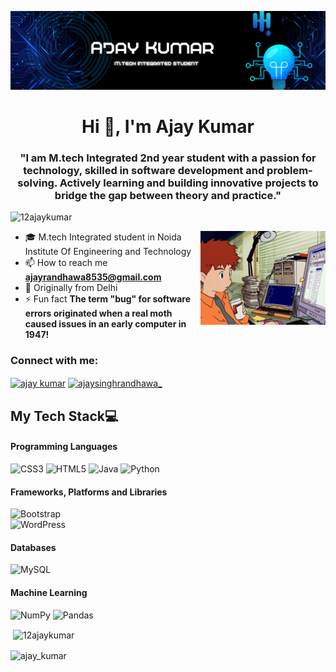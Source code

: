 ![logo](https://github.com/12ajaysingh/12ajaysingh/blob/main/Blue%20Black%20Modern%20Computer%20Science%20Google%20Classroom%20Header.png)
<h1 align="center">Hi 👋, I'm Ajay Kumar</h1>
<h3 align="center">"I am M.tech Integrated 2nd year student with a passion for technology, skilled in software development and problem-solving. Actively learning and building innovative projects to bridge the gap between theory and practice."</h3>
<p align="left"> <img src="https://komarev.com/ghpvc/?username=12ajaykumar&label=Profile%20views&color=0e75b6&style=flat" alt="12ajaykumar" /> </p>
<img align="right" alt="coding" width="200" src="https://github.com/12ajaysingh/12ajaysingh/blob/main/working-from.gif">

- 🎓 M.tech Integrated student in Noida Institute Of Engineering and Technology
- 📫 How to reach me **ajayrandhawa8535@gmail.com**
- 🏡 Originally from Delhi 
- ⚡ Fun fact **The term "bug" for software errors originated when a real moth caused issues in an early computer in 1947!**

<h3 align="left">Connect with me:</h3>
<p align="left">
<a href="https://www.linkedin.com/in/ajay-kumar-053101333?utm_source=share&utm_campaign=share_via&utm_content=profile&utm_medium=android_app" target="blank"><img align="center" src="https://raw.githubusercontent.com/rahuldkjain/github-profile-readme-generator/master/src/images/icons/Social/linked-in-alt.svg" alt="ajay kumar" height="30" width="40" /></a>
<a href="https://www.instagram.com/ajaysinghrandhawa_/profilecard/?igsh=aTA3am95Mmx1cGVy" target="blank"><img align="center" src="https://raw.githubusercontent.com/rahuldkjain/github-profile-readme-generator/master/src/images/icons/Social/instagram.svg" alt="ajaysinghrandhawa_" height="30" width="40" /></a>
</p>


## My Tech Stack💻

#### Programming Languages
![CSS3](https://img.shields.io/badge/css3-%231572B6.svg?style=for-the-badge&logo=css3&logoColor=white) 
![HTML5](https://img.shields.io/badge/html5-%23E34F26.svg?style=for-the-badge&logo=html5&logoColor=white) 
![Java](https://img.shields.io/badge/java-%23ED8B00.svg?style=for-the-badge&logo=openjdk&logoColor=white) 
![Python](https://img.shields.io/badge/python-3670A0?style=for-the-badge&logo=python&logoColor=ffdd54) 

#### Frameworks, Platforms and Libraries 
![Bootstrap](https://img.shields.io/badge/bootstrap-%238511FA.svg?style=for-the-badge&logo=bootstrap&logoColor=white)  
![WordPress](https://img.shields.io/badge/WordPress-%23117AC9.svg?style=for-the-badge&logo=WordPress&logoColor=white) 

#### Databases
 ![MySQL](https://img.shields.io/badge/mysql-%2300000f.svg?style=for-the-badge&logo=mysql&logoColor=white)  

#### Machine Learning
![NumPy](https://img.shields.io/badge/numpy-%23013243.svg?style=for-the-badge&logo=numpy&logoColor=white) 
![Pandas](https://img.shields.io/badge/pandas-%23150458.svg?style=for-the-badge&logo=pandas&logoColor=white) 

<p>&nbsp;<img align="center" src="https://github-readme-stats.vercel.app/api?username=12ajaykumar&show_icons=true&locale=en" alt="12ajaykumar" /></p>
<p><img align="center" src="https://github-readme-streak-stats.herokuapp.com/?user=12ajaykumar&" alt="ajay_kumar" /></p>
